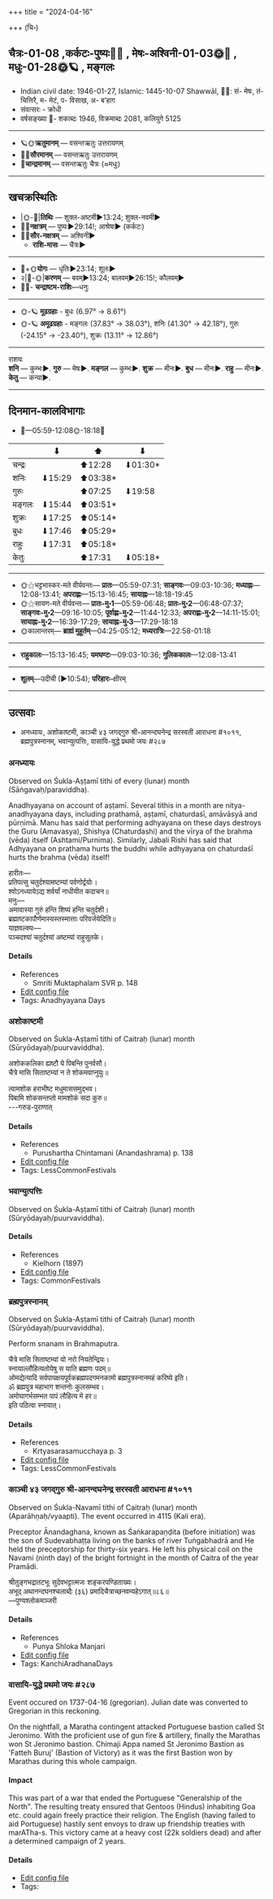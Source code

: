 +++
title = "2024-04-16"

+++
(चि॰)
## चैत्रः-01-08  ,कर्कटः-पुष्यः🌛🌌  ,  मेषः-अश्विनी-01-03🌞🌌  ,  मधुः-01-28🌞🪐  , मङ्गलः
- Indian civil date: 1946-01-27, Islamic: 1445-10-07 Shawwāl, 🌌🌞: सं- मेषः, तं- चित्तिरै, म- मेटं, प- विसाख, अ- ब’हाग
- संवत्सरः - क्रोधी
- वर्षसङ्ख्या 🌛- शकाब्दः 1946, विक्रमाब्दः 2081, कलियुगे 5125
___________________
- 🪐🌞**ऋतुमानम्** — वसन्तऋतुः उत्तरायणम्
- 🌌🌞**सौरमानम्** — वसन्तऋतुः उत्तरायणम्
- 🌛**चान्द्रमानम्** — वसन्तऋतुः चैत्रः (≈मधुः)
___________________


## खचक्रस्थितिः
- |🌞-🌛|**तिथिः** — शुक्ल-अष्टमी►13:24; शुक्ल-नवमी►  
- 🌌🌛**नक्षत्रम्** — पुष्यः►29:14!; आश्रेषा► (कर्कटः)  
- 🌌🌞**सौर-नक्षत्रम्** — अश्विनी►  
  - **राशि-मासः** — चैत्रः► 
___________________
- 🌛+🌞**योगः** — धृतिः►23:14; शूलः►  
- २|🌛-🌞|**करणम्** — बवम्►13:24; बालवम्►26:15!; कौलवम्►  
- 🌌🌛- **चन्द्राष्टम-राशिः**—धनुः  
___________________
- 🌞-🪐 **मूढग्रहाः** - बुधः (6.97° → 8.61°)
- 🌞-🪐 **अमूढग्रहाः** - मङ्गलः (37.83° → 38.03°), शनिः (41.30° → 42.18°), गुरुः (-24.15° → -23.40°), शुक्रः (13.11° → 12.86°)
___________________
राशयः  
**शनि** — कुम्भः►. **गुरु** — मेषः►. **मङ्गल** — कुम्भः►. **शुक्र** — मीनः►. **बुध** — मीनः►. **राहु** — मीनः►. **केतु** — कन्या►. 
___________________


## दिनमान-कालविभागाः
- 🌅—05:59-12:08🌞-18:18🌇  

|      |⬇     |⬆     |⬇     |
|------|-----|-----|------|
|चन्द्रः|     |⬆12:28 |⬇01:30*|
|शनिः   |⬇15:29 |⬆03:38*|     |
|गुरुः  |     |⬆07:25 |⬇19:58 |
|मङ्गलः |⬇15:44 |⬆03:51*|     |
|शुक्रः |⬇17:25 |⬆05:14*|     |
|बुधः   |⬇17:46 |⬆05:29*|     |
|राहुः  |⬇17:31 |⬆05:18*|     |
|केतुः  |     |⬆17:31 |⬇05:18*|
___________________
- 🌞⚝भट्टभास्कर-मते वीर्यवन्तः— **प्रातः**—05:59-07:31; **साङ्गवः**—09:03-10:36; **मध्याह्नः**—12:08-13:41; **अपराह्णः**—15:13-16:45; **सायाह्नः**—18:18-19:45  
- 🌞⚝सायण-मते वीर्यवन्तः— **प्रातः-मु॰1**—05:59-06:48; **प्रातः-मु॰2**—06:48-07:37; **साङ्गवः-मु॰2**—09:16-10:05; **पूर्वाह्णः-मु॰2**—11:44-12:33; **अपराह्णः-मु॰2**—14:11-15:01; **सायाह्नः-मु॰2**—16:39-17:29; **सायाह्नः-मु॰3**—17:29-18:18  
- 🌞कालान्तरम्— **ब्राह्मं मुहूर्तम्**—04:25-05:12; **मध्यरात्रिः**—22:58-01:18  
___________________
- **राहुकालः**—15:13-16:45; **यमघण्टः**—09:03-10:36; **गुलिककालः**—12:08-13:41  
___________________
- **शूलम्**—उदीची (►10:54); **परिहारः**–क्षीरम्  
___________________

## उत्सवाः
- अनध्यायः, अशोकाष्टमी, काञ्ची ४३ जगद्गुरु श्री-आनन्दघनेन्द्र सरस्वती आराधना #१०११, ब्रह्मपुत्रस्नानम्, भवान्युत्पत्तिः, वासायि-युद्धे प्रथमो जयः #२८७
### अनध्यायः

Observed on Śukla-Aṣṭamī tithi of every (lunar) month (Sāṅgavaḥ/paraviddha). 

Anadhyayana on account of aṣṭamī. Several tithis in a month are nitya-anadhyayana days, including prathamā, aṣṭamī, chaturdaśī, amāvāsyā and pūrṇimā. Manu has said that performing adhyayana on these days destroys the Guru (Amavasya), Shishya (Chaturdashi) and the vīrya of the brahma (vēda) itself (Ashtami/Purnima). Similarly, Jabali Rishi has said that Adhyayana on prathama hurts the buddhi while adhyayana on chaturdaśī hurts the brahma (vēda) itself!

हारीतः—  
प्रतिपत्सु चतुर्दश्यामष्टम्यां पर्वणोर्द्वयोः।  
श्वोऽनध्यायेऽद्य शर्वर्यां नाधीयीत कदाचन॥  
मनुः—  
अमावास्या गुरुं हन्ति शिष्यं हन्ति चतुर्दशी।  
ब्रह्माष्टकापौर्णमास्यस्तस्मात्ताः परिवर्जयेदिति॥  
याज्ञवल्क्यः—  
पञ्चदश्यां चतुर्दश्यां अष्टम्यां राहुसूतके।



#### Details
- References
  - Smriti Muktaphalam SVR p.  148
- [Edit config file](https://github.com/jyotisham/adyatithi/blob/master/time_focus/adhyayana/lunar_month/tithi/00/08/anadhyAyaH~8.toml)
- Tags: Anadhyayana Days


### अशोकाष्टमी

Observed on Śukla-Aṣṭamī tithi of Caitraḥ (lunar) month (Sūryōdayaḥ/puurvaviddha). 

अशोककलिका ह्यष्टौ ये पिबन्ति पुनर्वसौ।  
चैत्रे मासि सिताष्टम्यां न ते शोकमवाप्नुयुः॥  
  
त्वामशोक हराभीष्ट  मधुमाससमुद्भव।  
पिबामि शोकसन्तप्तो मामशोकं सदा कुरु॥  
---गरुड-पुराणात्



#### Details
- References
  - Purushartha Chintamani (Anandashrama) p. 138
- [Edit config file](https://github.com/jyotisham/adyatithi/blob/master/general/lunar_month/tithi/01/08/azOkASTamI.toml)
- Tags: LessCommonFestivals


### भवान्युत्पत्तिः

Observed on Śukla-Aṣṭamī tithi of Caitraḥ (lunar) month (Sūryōdayaḥ/puurvaviddha). 



#### Details
- References
  - Kielhorn (1897)
- [Edit config file](https://github.com/jyotisham/adyatithi/blob/master/general/lunar_month/tithi/01/08/bhavAnyutpattiH.toml)
- Tags: CommonFestivals


### ब्रह्मपुत्रस्नानम्

Observed on Śukla-Aṣṭamī tithi of Caitraḥ (lunar) month (Sūryōdayaḥ/puurvaviddha). 

Perform snanam in Brahmaputra.

चैत्रे मासि सिताष्टम्यां यो नरो नियतेन्द्रियः।  
स्नायाल्लौहित्यतोयेषु स याति ब्रह्मणः पदम्॥  
ओमद्येत्यादि सर्वपापक्षयपूर्वकब्रह्मपदगमनकामो ब्रह्मपुत्रस्नानमहं करिष्ये इति।  
ॐ ब्रह्मपुत्र महाभाग शन्तनोः कुलसम्भव।  
अमोघागर्भसम्भत पापं लौहित्य मे हर॥  
इति पठित्वा स्नायात्।



#### Details
- References
  - Krtyasarasamucchaya p. 3
- [Edit config file](https://github.com/jyotisham/adyatithi/blob/master/general/lunar_month/tithi/01/08/brahmaputrasnAnam.toml)
- Tags: LessCommonFestivals


### काञ्ची ४३ जगद्गुरु श्री-आनन्दघनेन्द्र सरस्वती आराधना #१०११

Observed on Śukla-Navamī tithi of Caitraḥ (lunar) month (Aparāhṇaḥ/vyaapti). The event occurred in 4115 (Kali era).  


Preceptor Ānandaghana, known as Śaṅkarapaṇḍita (before initiation) was the son of Sudevabhaṭṭa living on the banks of river Tuṅgabhadrā and He held the preceptorship for thirty-six years. He left his physical coil on the Navami (ninth day) of the bright fortnight in the month of Caitra of the year Pramādi.

श्रीतुङ्गभद्रातटभूः सुदेवभट्टात्मजः शङ्करपण्डिताख्यः।  
अभूद् अथानन्दघनश्चलाब्दैः (३६) प्रमादिचैत्राच्छनवम्यहेऽगात्॥८६॥  
—पुण्यश्लोकमञ्जरी



#### Details
- References
  - Punya Shloka Manjari
- [Edit config file](https://github.com/jyotisham/adyatithi/blob/master/mahApuruSha/kAnchI-maTha/lunar_month/tithi/01/09/kAJcI_43_jagadguru_zrI~AnandaghanEndra_sarasvatI_ArAdhanA.toml)
- Tags: KanchiAradhanaDays


### वासायि-युद्धे प्रथमो जयः #२८७

Event occured on 1737-04-16 (gregorian). Julian date was converted to Gregorian in this reckoning. 

On the nightfall, a Maratha contingent attacked Portuguese bastion called St Jeronimo. With the proficient use of gun fire & artillery, finally the Marathas won St Jeronimo bastion. Chimaji Appa named St Jeronimo Bastion as 'Fatteh Buruj' (Bastion of Victory) as it was the first Bastion won by Marathas during this whole campaign.

#### Impact
This was part of a war that ended the Portuguese "Generalship of the North". The resulting treaty ensured that Gentoos (Hindus) inhabiting Goa etc. could again freely practice their religion. The English (having failed to aid Portuguese) hastily sent envoys to draw up friendship treaties with marATha-s. This victory came at a heavy cost (22k soldiers dead) and after a determined campaign of 2 years.

#### Details
- [Edit config file](https://github.com/jyotisham/adyatithi/blob/master/mahApuruSha/xatra-later/julian/day/04/05/vAsAy-yuddhe_prathamo_jayaH.toml)
- Tags: 


